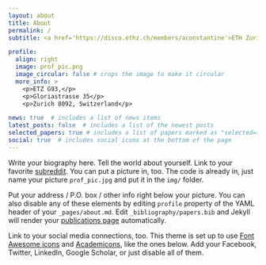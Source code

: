 ```yaml
---
layout: about
title: About
permalink: /
subtitle: <a href='https://disco.ethz.ch/members/aconstantine'>ETH Zurich</a>. "Because it's fun to think!"

profile:
  align: right
  image: prof_pic.png
  image_circular: false # crops the image to make it circular
  more_info: >
    <p>ETZ G93,</p>
    <p>Gloriastrasse 35</p>
    <p>Zurich 8092, Switzerland</p>

news: true  # includes a list of news items
latest_posts: false  # includes a list of the newest posts
selected_papers: true # includes a list of papers marked as "selected={true}"
social: true  # includes social icons at the bottom of the page
---
```


Write your biography here. Tell the world about yourself. Link to your favorite [subreddit](http://reddit.com). You can put a picture in, too. The code is already in, just name your picture `prof_pic.jpg` and put it in the `img/` folder.

Put your address / P.O. box / other info right below your picture. You can also disable any of these elements by editing `profile` property of the YAML header of your `_pages/about.md`. Edit `_bibliography/papers.bib` and Jekyll will render your [publications page](/al-folio/publications/) automatically.

Link to your social media connections, too. This theme is set up to use [Font Awesome icons](http://fortawesome.github.io/Font-Awesome/) and [Academicons](https://jpswalsh.github.io/academicons/), like the ones below. Add your Facebook, Twitter, LinkedIn, Google Scholar, or just disable all of them.